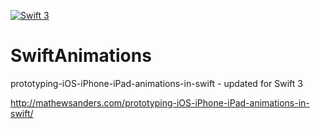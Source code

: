[![Swift 3](http://img.shields.io/badge/Swift-3-orange.svg)]()

# SwiftAnimations
prototyping-iOS-iPhone-iPad-animations-in-swift - updated for Swift 3 

http://mathewsanders.com/prototyping-iOS-iPhone-iPad-animations-in-swift/
